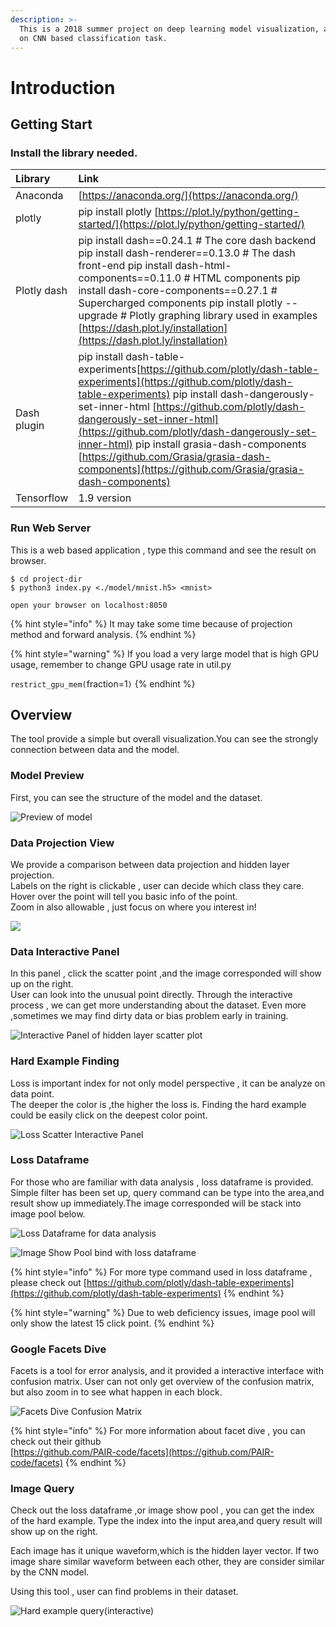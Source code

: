 ```yaml
---
description: >-
  This is a 2018 summer project on deep learning model visualization, and focus
  on CNN based classification task.
---
```


# Introduction

## Getting Start

### Install the library needed.

| Library | Link |
| :--- | :--- |
| Anaconda | [https://anaconda.org/](https://anaconda.org/) |
| plotly | pip install plotly [https://plot.ly/python/getting-started/](https://plot.ly/python/getting-started/) |
| Plotly dash | pip install dash==0.24.1 \# The core dash backend pip install dash-renderer==0.13.0 \# The dash front-end pip install dash-html-components==0.11.0 \# HTML components pip install dash-core-components==0.27.1 \# Supercharged components pip install plotly --upgrade \# Plotly graphing library used in examples [https://dash.plot.ly/installation](https://dash.plot.ly/installation) |
| Dash plugin | pip install dash-table-experiments[https://github.com/plotly/dash-table-experiments](https://github.com/plotly/dash-table-experiments) pip install dash-dangerously-set-inner-html [https://github.com/plotly/dash-dangerously-set-inner-html](https://github.com/plotly/dash-dangerously-set-inner-html) pip install grasia-dash-components [https://github.com/Grasia/grasia-dash-components](https://github.com/Grasia/grasia-dash-components) |
| Tensorflow | 1.9 version |

### Run Web Server

This is a web based application , type this command and see the result on browser.

```
$ cd project-dir
$ python3 index.py <./model/mnist.h5> <mnist>

open your browser on localhost:8050
```

{% hint style="info" %}
It may take some time because of projection method and forward analysis.
{% endhint %}

{% hint style="warning" %}
If you load a very large model that is high GPU usage, remember to change GPU usage rate in util.py

`restrict_gpu_mem(`fraction=1`)`
{% endhint %}

## Overview

The tool provide a simple but overall visualization.You can see the strongly connection between data and the model.

### Model Preview

First, you can see the structure of the model and the dataset. 

![Preview of model](.gitbook/assets/image%20%281%29.png)

### Data Projection View

We provide a comparison between data projection and hidden layer projection.  
Labels on the right is clickable , user can decide which class they care.  
Hover over the point will tell you basic info of the point.  
Zoom in also allowable , just focus on where you interest in!

![](.gitbook/assets/ezgif.com-gif-maker.gif)

### Data Interactive Panel

In this panel , click the scatter point ,and the image corresponded will show up on the right.  
User can look into the unusual point directly. Through the interactive process , we can get more understanding about the dataset. Even more ,sometimes we may find dirty data or bias problem early in training. 

![Interactive Panel of hidden layer scatter plot](.gitbook/assets/ezgif.com-gif-maker-1.gif)

### Hard Example Finding

Loss is important index for not only model perspective , it can be analyze on  data point.  
The deeper the color is ,the higher the loss is. Finding the hard example could be easily click on the deepest color point.

![Loss Scatter Interactive Panel](.gitbook/assets/loss.gif)

### Loss Dataframe

For those who are familiar with data analysis , loss dataframe is provided.  
Simple filter has been set up, query command can be type into the area,and result show up immediately.The image corresponded will be stack into image pool below.

![Loss Dataframe for data analysis](.gitbook/assets/dataframe.gif)

![Image Show Pool bind with loss dataframe](.gitbook/assets/image%20%283%29.png)

{% hint style="info" %}
For more type command used in loss dataframe , please check out [https://github.com/plotly/dash-table-experiments](https://github.com/plotly/dash-table-experiments)
{% endhint %}

{% hint style="warning" %}
Due to web deficiency issues, image pool will only show the latest 15 click point.
{% endhint %}

###  Google Facets Dive

Facets is a tool for  error analysis, and it provided a interactive interface with confusion matrix. User can not only get overview of the confusion matrix, but also zoom in to see what happen in each block.   



![Facets Dive Confusion Matrix](.gitbook/assets/facets.gif)

{% hint style="info" %}
For more information about facet dive , you can check out their github  
[https://github.com/PAIR-code/facets](https://github.com/PAIR-code/facets) 
{% endhint %}

### Image Query

Check out the loss dataframe ,or image show pool , you can get the index of the hard example. Type the index into the input area,and query result will show up on the right.

Each image has it unique waveform,which is the hidden layer vector. If two image share similar waveform between each other, they are consider similar by the CNN model.  
  
Using this tool , user can find problems in their dataset. 

![Hard example query\(interactive\)](.gitbook/assets/query.gif)



